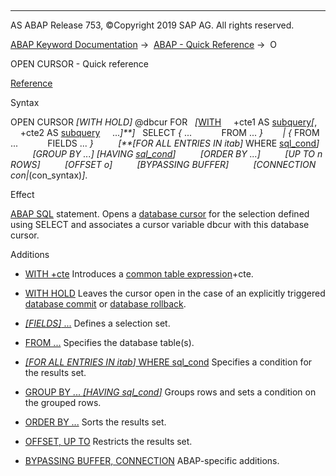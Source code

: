   

* * *

AS ABAP Release 753, ©Copyright 2019 SAP AG. All rights reserved.

[ABAP Keyword Documentation](javascript:call_link\('abenabap.htm'\)) →  [ABAP - Quick Reference](javascript:call_link\('abenabap_shortref.htm'\)) →  O

OPEN CURSOR - Quick reference

[Reference](javascript:call_link\('abapopen_cursor.htm'\))

Syntax

OPEN CURSOR *\[*WITH HOLD*\]* @dbcur FOR
  *\[*[WITH](javascript:call_link\('abapwith_shortref.htm'\))
    +cte1 AS [subquery](javascript:call_link\('abensubquery_shortref.htm'\))*\[*,
    +cte2 AS [subquery](javascript:call_link\('abensubquery_shortref.htm'\))
    ...*\]**\]*
  SELECT *{* ...
           FROM ... *}*
       *|* *{* FROM ...
           FIELDS ... *}*
         *\[**\[*FOR ALL ENTRIES IN itab*\]* WHERE [sql\_cond](javascript:call_link\('abensql_cond_shortref.htm'\))*\]*
         *\[*GROUP BY ...*\]* *\[*HAVING [sql\_cond](javascript:call_link\('abensql_cond_shortref.htm'\))*\]*
         *\[*ORDER BY ...*\]*
         *\[*UP TO n ROWS*\]*
         *\[*OFFSET o*\]*
         *\[*BYPASSING BUFFER*\]*
         *\[*CONNECTION con*|*(con\_syntax)*\]*.

Effect

[ABAP SQL](javascript:call_link\('abenopen_sql_glosry.htm'\) "Glossary Entry") statement. Opens a [database cursor](javascript:call_link\('abendatabase_cursor_glosry.htm'\) "Glossary Entry") for the selection defined using SELECT and associates a cursor variable dbcur with this database cursor.

Additions

-   [WITH +cte](javascript:call_link\('abapwith.htm'\))
    Introduces a [common table expression](javascript:call_link\('abencommon_table_expression_glosry.htm'\) "Glossary Entry")+cte.
    
-   [WITH HOLD](javascript:call_link\('abapopen_cursor.htm'\))
    Leaves the cursor open in the case of an explicitly triggered [database commit](javascript:call_link\('abendatabase_commit_glosry.htm'\) "Glossary Entry") or [database rollback](javascript:call_link\('abendatabase_rollback_glosry.htm'\) "Glossary Entry").
    
-   [*\[*FIELDS*\]* ...](javascript:call_link\('abapselect.htm'\))
    Defines a selection set.
    
-   [FROM ...](javascript:call_link\('abapfrom_clause.htm'\))
    Specifies the database table(s).
    
-   [*\[*FOR ALL ENTRIES IN itab*\]* WHERE sql\_cond](javascript:call_link\('abapwhere.htm'\))
    Specifies a condition for the results set.
    
-   [GROUP BY ... *\[*HAVING sql\_cond*\]*](javascript:call_link\('abapgroupby_clause.htm'\))
    Groups rows and sets a condition on the grouped rows.
    
-   [ORDER BY ...](javascript:call_link\('abaporderby_clause.htm'\))
    Sorts the results set.
    
-   [OFFSET, UP TO](javascript:call_link\('abapselect_up_to_offset.htm'\))
    Restricts the results set.
    
-   [BYPASSING BUFFER, CONNECTION](javascript:call_link\('abapselect_additions.htm'\))
    ABAP-specific additions.